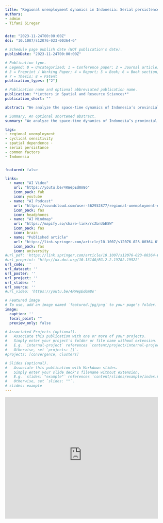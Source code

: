 ```yaml
---
title: "Regional unemployment dynamics in Indonesia: Serial persistence, spatial dependence, and common factors"
authors:
- admin
- Tifani Siregar


date: "2023-11-24T00:00:00Z"
doi: "10.1007/s12076-023-00364-6"

# Schedule page publish date (NOT publication's date).
publishDate: "2023-11-24T00:00:00Z"

# Publication type.
# Legend: 0 = Uncategorized; 1 = Conference paper; 2 = Journal article;
# 3 = Preprint / Working Paper; 4 = Report; 5 = Book; 6 = Book section;
# 7 = Thesis; 8 = Patent
publication_types: ["2"]

# Publication name and optional abbreviated publication name.
publication: "*Letters in Spatial and Resource Sciences*"
publication_short: ""

abstract: "We analyze the space-time dynamics of Indonesia’s provincial unemployment by simultaneously accounting for their serial persistence, spatial dependence, and common factors. The results show that unemployment rates vary widely across provinces, but have similar patterns over time, indicating the presence of common latent factors. Using the average national unemployment rate as a proxy for common factors, the results indicate that the space-time dynamics of provincial unemployment are characterized by both significant serial persistence and spatial dependence. The results also quantify which regions are most sensitive to national unemployment shocks, providing a deeper understanding of regional unemployment heterogeneity."

# Summary. An optional shortened abstract.
summary: "We analyze the space-time dynamics of Indonesia’s provincial unemployment by simultaneously accounting for their serial persistence, spatial dependence, and common factors."

tags:
- regional unemployment
- cyclical sensitivity
- spatial dependence ·
- serial persistance
- common factors
- Indonesia


featured: false

links:
  - name: "AI Video"
    url: "https://youtu.be/4RWepEd0m8o"
    icon_pack: fab
    icon: youtube
  - name: "AI Podcast"
    url: "https://soundcloud.com/user-562952877/regional-unemployment-dynamics-in-indonesia/s-18qbBpEnmdR?si=6ae535405a4a41ef98812d3a3514a0ea&utm_source=clipboard&utm_medium=text&utm_campaign=social_sharing"
    icon_pack: fas
    icon: headphones
  - name: "AI Mindmap"
    url: "https://mapify.so/share-link/rcZbnUbESW"
    icon_pack: fas
    icon: brain
  - name: "Published article"
    url: "https://link.springer.com/article/10.1007/s12076-023-00364-6"
    icon_pack: fas
    icon: university
#url_pdf: 'https://link.springer.com/article/10.1007/s12076-023-00364-6'
#url_preprint: "http://dx.doi.org/10.13140/RG.2.2.19782.19522"
url_code: ''
url_dataset: ''
url_poster: ''
url_project: ''
url_slides: ''
url_source: ''
#url_video: 'https://youtu.be/4RWepEd0m8o'

# Featured image
# To use, add an image named `featured.jpg/png` to your page's folder.
image:
  caption: ''
  focal_point: ""
  preview_only: false

# Associated Projects (optional).
#   Associate this publication with one or more of your projects.
#   Simply enter your project's folder or file name without extension.
#   E.g. `internal-project` references `content/project/internal-project/index.md`.
#   Otherwise, set `projects: []`.
#projects: [convergence, clusters]

# Slides (optional).
#   Associate this publication with Markdown slides.
#   Simply enter your slide deck's filename without extension.
#   E.g. `slides: "example"` references `content/slides/example/index.md`.
#   Otherwise, set `slides: ""`.
# slides: example
---
```


<iframe width="100%" height="400" src="https://www.youtube-nocookie.com/embed/4RWepEd0m8o?si=rP-WSFqPs6auCCOv" title="YouTube video player" frameborder="0" allow="accelerometer; autoplay; clipboard-write; encrypted-media; gyroscope; picture-in-picture; web-share" allowfullscreen></iframe>

